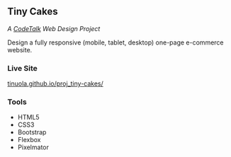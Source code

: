 ## Tiny Cakes

_A [CodeTalk](https://stjosephctr.org/codetalk/) Web Design Project_

Design a fully responsive (mobile, tablet, desktop) one-page e-commerce website.

### Live Site

[tinuola.github.io/proj_tiny-cakes/](https://tinuola.github.io/proj_tiny-cakes/)

### Tools

* HTML5
* CSS3
* Bootstrap
* Flexbox
* Pixelmator
